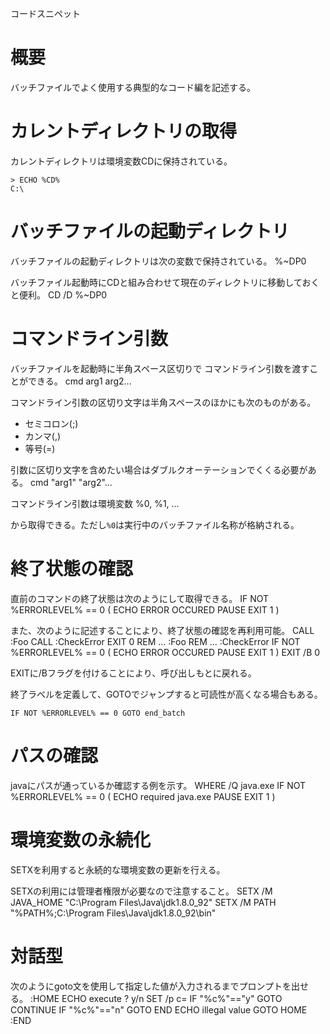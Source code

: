 コードスニペット

# 概要
バッチファイルでよく使用する典型的なコード編を記述する。

# カレントディレクトリの取得
カレントディレクトリは環境変数CDに保持されている。

    > ECHO %CD%
    C:\

# バッチファイルの起動ディレクトリ
バッチファイルの起動ディレクトリは次の変数で保持されている。
    %~DP0

バッチファイル起動時にCDと組み合わせて現在のディレクトリに移動しておくと便利。
    CD /D %~DP0

# コマンドライン引数
バッチファイルを起動時に半角スペース区切りで
コマンドライン引数を渡すことができる。
    cmd arg1 arg2...

コマンドライン引数の区切り文字は半角スペースのほかにも次のものがある。
- セミコロン(;)
- カンマ(,)
- 等号(=)

引数に区切り文字を含めたい場合はダブルクオーテーションでくくる必要がある。
    cmd "arg1" "arg2"...

コマンドライン引数は環境変数
    %0, %1, ...

から取得できる。ただし`%0`は実行中のバッチファイル名称が格納される。

# 終了状態の確認
直前のコマンドの終了状態は次のようにして取得できる。
    IF NOT %ERRORLEVEL% == 0 (
        ECHO ERROR OCCURED
        PAUSE
        EXIT 1
    )

また、次のように記述することにより、終了状態の確認を再利用可能。
    CALL :Foo
    CALL :CheckError
    EXIT 0
    REM ...
    :Foo
    REM ...
    :CheckError
    IF NOT %ERRORLEVEL% == 0 (
        ECHO ERROR OCCURED
        PAUSE
        EXIT 1
    )
    EXIT /B 0

EXITに/Bフラグを付けることにより、呼び出しもとに戻れる。

終了ラベルを定義して、GOTOでジャンプすると可読性が高くなる場合もある。

    IF NOT %ERRORLEVEL% == 0 GOTO end_batch

# パスの確認 
javaにパスが通っているか確認する例を示す。
    WHERE /Q java.exe
    IF NOT %ERRORLEVEL% == 0 (
      ECHO required java.exe
      PAUSE
      EXIT 1
    )

# 環境変数の永続化
SETXを利用すると永続的な環境変数の更新を行える。

SETXの利用には管理者権限が必要なので注意すること。
    SETX /M JAVA_HOME "C:\Program Files\Java\jdk1.8.0_92"
    SETX /M PATH "%PATH%;C:\Program Files\Java\jdk1.8.0_92\bin"

# 対話型
次のようにgoto文を使用して指定した値が入力されるまでプロンプトを出せる。
    :HOME
    ECHO execute ? y/n
    SET /p c=
    IF "%c%"=="y" GOTO CONTINUE
    IF "%c%"=="n" GOTO END
    ECHO illegal value
    GOTO HOME
    :END
